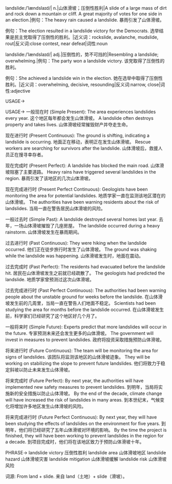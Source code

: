 landslide:/ˈlændslaɪd/| n.|山体滑坡；压倒性胜利|A slide of a large mass of dirt and rock down a mountain or cliff.  A great majority of votes for one side in an election.|例句：The heavy rain caused a landslide.  暴雨引发了山体滑坡。

例句：The election resulted in a landslide victory for the Democrats. 选举结果是民主党取得了压倒性的胜利。|近义词：rockslide, avalanche, mudslide, rout|反义词:close contest, near defeat|词性:noun

landslide:/ˈlændslaɪd/| adj.|压倒性的，势不可挡的|Resembling a landslide; overwhelming.|例句：The party won a landslide victory. 该党取得了压倒性的胜利。

例句：She achieved a landslide win in the election. 她在选举中取得了压倒性胜利。|近义词：overwhelming, decisive, resounding|反义词:narrow, close|词性:adjective


USAGE->

USAGE->
一般现在时 (Simple Present):
The area experiences landslides every year.  这个地区每年都会发生山体滑坡。
A landslide often destroys property and takes lives. 山体滑坡经常摧毁财产并夺走生命。


现在进行时 (Present Continuous):
The ground is shifting, indicating a landslide is occurring. 地面正在移动，表明正在发生山体滑坡。
Rescue workers are searching for survivors after the landslide.  山体滑坡后，救援人员正在搜寻幸存者。


现在完成时 (Present Perfect):
A landslide has blocked the main road.  山体滑坡阻塞了主要道路。
Heavy rains have triggered several landslides in the region.  暴雨引发了该地区的几次山体滑坡。


现在完成进行时 (Present Perfect Continuous):
Geologists have been monitoring the area for potential landslides. 地质学家一直在监测该地区潜在的山体滑坡。
The authorities have been warning residents about the risk of landslides. 当局一直在警告居民山体滑坡的风险。


一般过去时 (Simple Past):
A landslide destroyed several homes last year.  去年，一场山体滑坡摧毁了几座房屋。
The landslide occurred during a heavy rainstorm.  山体滑坡发生在暴雨期间。


过去进行时 (Past Continuous):
They were hiking when the landslide occurred. 他们正在徒步旅行时发生了山体滑坡。
The ground was shaking while the landslide was happening. 山体滑坡发生时，地面在震动。


过去完成时 (Past Perfect):
The residents had evacuated before the landslide hit.  居民在山体滑坡发生之前就已经疏散了。
The geologists had predicted the landslide. 地质学家曾预测过这次山体滑坡。


过去完成进行时 (Past Perfect Continuous):
The authorities had been warning people about the unstable ground for weeks before the landslide. 在山体滑坡发生前的几周里，当局一直在警告人们地面不稳定。
Scientists had been studying the area for months before the landslide occurred.  在山体滑坡发生前，科学家们已经研究了这个地区好几个月了。


一般将来时 (Simple Future):
Experts predict that more landslides will occur in the future.  专家预测未来还会发生更多的山体滑坡。
The government will invest in measures to prevent landslides. 政府将投资采取措施预防山体滑坡。


将来进行时 (Future Continuous):
The team will be monitoring the area for signs of landslides.  该团队将监测该地区的山体滑坡迹象。
They will be working on stabilizing the slope to prevent future landslides.  他们将致力于稳定斜坡以防止未来发生山体滑坡。


将来完成时 (Future Perfect):
By next year, the authorities will have implemented new safety measures to prevent landslides.  到明年，当局将实施新的安全措施以防止山体滑坡。
By the end of the decade, climate change will have increased the risk of landslides in many areas. 到本世纪末，气候变化将增加许多地区发生山体滑坡的风险。


将来完成进行时 (Future Perfect Continuous):
By next year, they will have been studying the effects of landslides on the environment for five years. 到明年，他们将已经研究了五年山体滑坡对环境的影响。
By the time the project is finished, they will have been working to prevent landslides in the region for a decade.  到项目完成时，他们将在该地区致力于预防山体滑坡十年。


PHRASE->
landslide victory 压倒性胜利
landslide area 山体滑坡地区
landslide hazard 山体滑坡灾害
landslide mitigation 山体滑坡缓解
landslide risk 山体滑坡风险

词源: From land + slide.  来自 land（土地）+ slide（滑坡）。
